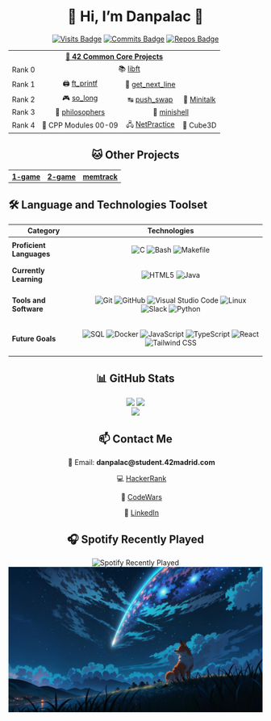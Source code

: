 <!DOCTYPE html>
<html lang="en">

  <h1 class="center"; align="center">🦊 Hi, I’m Danpalac 🦊</h1>
  
  <div class="badges center"; align="center">
    <a href="https://braydoncoyer.dev"><img src="https://badges.pufler.dev/visits/Leined18/Leined18" alt="Visits Badge" /></a>
    <a href="https://braydoncoyer.dev"><img src="https://badges.pufler.dev/commits/monthly/Leined18" alt="Commits Badge" /></a>
    <a href="https://braydoncoyer.dev"><img src="https://badges.pufler.dev/repos/Leined18" alt="Repos Badge" /></a>
  </div>

  
  
  <div align="center">
 <table >
   <tr>
     <th colspan="4"><a href="https://www.42madrid.com/en">🦊 42 Common Core Projects</a></th>
   </tr>
   <tr>
     <td align="center">Rank 0</td>
     <td align="center" colspan="3">📚 <a href="https://github.com/Leined18/Libft">libft</a></td>
   </tr>
   <tr>
     <td align="center">Rank 1</td>
     <td align="center">🖨️ <a href="https://github.com/Leined18/ft_printf">ft_printf</a></td>
     <td align="center">📜 <a href="https://github.com/Leined18/get_next_line">get_next_line</a></td>
   </tr>
   <tr>
     <td align="center">Rank 2</td>
     <td align="center">🎮 <a href="https://github.com/Leined18/so_long">so_long</a></td>
     <td align="center">↹ <a href="https://github.com/Leined18/Push_swap">push_swap</a></td>
     <td align="center">🔗 <a href="https://github.com/Leined18/Minitalk">Minitalk</a></td>
   </tr>
   <tr>
     <td align="center">Rank 3</td>
     <td align="center">🍴 <a href="https://github.com/Leined18/Philosophers">philosophers</a></td>
     <td colspan="2" align="center">🐚 <a href="https://github.com/Leined18/minishell">minishell </a></td>
   </tr>
   <tr>
     <td align="center">Rank 4</td>
     <td align="center">🤖 <a>CPP Modules 00-09</a></td>
     <td align="center">🖧 <a href="https://github.com/Leined18/Netpractice">NetPractice </a></td>
     <td align="center">🔦 <a>Cube3D</a></td>
   </tr>
 </table>
</div>

<div align="center">
 <table class="project-table">
   <tr>
   <div class="section">
    <h2>🐱 Other Projects</h2>
   </div>
   </tr>
      <thead>
        <tr>
          <th><a href="https://github.com/Leined18/1-game" target="_blank">1-game</a></th>
          <th><a href="https://github.com/Leined18/2-game" target="_blank">2-game</a></th>
          <th><a href="https://github.com/Leined18/memtrack" target="_blank">memtrack</a></th>
        </tr>
      </thead>
      <tbody>
      </tbody>
    </table>
  </div>

  ## 🛠️ Language and Technologies Toolset
<div align="center">

| Category                 | Technologies                                                                                              |
|--------------------------|-----------------------------------------------------------------------------------------------------------|
| **Proficient Languages** | <p align="center"> ![C][] ![Bash][] ![Makefile][] </p>                                                    |
| **Currently Learning**   | <p align="center"> ![HTML5][] ![Java][] </p> |
| **Tools and Software**   | <p align="center"> ![Git][] ![GitHub][] ![Visual Studio Code][] ![Linux][] ![Slack][] ![Python][] </p>    |
| **Future Goals**         | <p align="center"> ![SQL][] ![Docker][] ![JavaScript][] ![TypeScript][] ![React][] ![Tailwind CSS] </p>   |

[C]: https://img.shields.io/badge/C%20-%232370ED.svg?style=for-the-badge&logo=c&logoColor=white
[Bash]: https://img.shields.io/badge/Bash%20-%234EAA25.svg?style=for-the-badge&logo=gnu-bash&logoColor=white
[Makefile]: https://img.shields.io/badge/Makefile%20-%230077B5.svg?style=for-the-badge&logo=gnu&logoColor=white

[HTML5]: https://img.shields.io/badge/HTML5%20-%23E34F26.svg?style=for-the-badge&logo=html5&logoColor=white
[Java]: https://img.shields.io/badge/Java%20-%23ED8B00.svg?style=for-the-badge&logo=java&logoColor=white

[Git]: https://img.shields.io/badge/git-%23F05033.svg?style=for-the-badge&logo=git&logoColor=white
[GitHub]: https://img.shields.io/badge/github-%23121011.svg?style=for-the-badge&logo=github&logoColor=white
[Visual Studio Code]: https://img.shields.io/badge/Visual%20Studio%20Code-0078d7.svg?style=for-the-badge&logo=visual-studio-code&logoColor=white
[Linux]: https://img.shields.io/badge/Linux-FCC624?style=for-the-badge&logo=linux&logoColor=black
[Slack]: https://img.shields.io/badge/Slack-4A154B?style=for-the-badge&logo=slack&logoColor=white

[Python]: https://img.shields.io/badge/Python%20-%233776AB.svg?style=for-the-badge&logo=python&logoColor=white
[Java]: https://img.shields.io/badge/Java%20-%23ED8B00.svg?style=for-the-badge&logo=java&logoColor=white
[JavaScript]: https://img.shields.io/badge/JavaScript%20-%23F7DF1E.svg?style=for-the-badge&logo=javascript&logoColor=black
[TypeScript]: https://img.shields.io/badge/TypeScript%20-%23007ACC.svg?style=for-the-badge&logo=typescript&logoColor=white
[SQL]: https://img.shields.io/badge/SQL%20-%234169E1.svg?style=for-the-badge&logo=postgresql&logoColor=white
[React]: https://img.shields.io/badge/React%20-%2361DAFB.svg?style=for-the-badge&logo=react&logoColor=black
[Tailwind CSS]: https://img.shields.io/badge/Tailwind%20CSS%20-%2338B2AC.svg?style=for-the-badge&logo=tailwind-css&logoColor=white
[Docker]: https://img.shields.io/badge/Docker%20-%232496ED.svg?style=for-the-badge&logo=docker&logoColor=white
[Kubernetes]: https://img.shields.io/badge/Kubernetes%20-%23326CE5.svg?style=for-the-badge&logo=kubernetes&logoColor=white

<div align="center">

  <div class="section center"; align="center">
    <h2>📊 GitHub Stats</h2>
    <img src="https://github-readme-stats.vercel.app/api?username=Leined18&theme=tokyonight&show_icons=true&count_private=true" width="45%" />
    <img src="https://github-readme-streak-stats.herokuapp.com/?user=Leined18&theme=tokyonight" width="45%" />
    <br />
    <img src="https://github-readme-stats.vercel.app/api/top-langs/?username=Leined18&theme=tokyonight&layout=compact" width="45%" />
  </div>

  <div class="section">
    <h2>📫 Contact Me</h2>
    <ul class="contact">
      </p>📧 Email: <strong>danpalac@student.42madrid.com</strong></li>
      </p>💻 <a href="https://www.hackerrank.com/profile/erdanielmarciano" target="_blank">HackerRank</a></li>
      </p>🧠 <a href="https://www.codewars.com/users/leined18" target="_blank">CodeWars</a></li>
      </p>💼 <a href="https://www.linkedin.com/in/daniel-palacios-a5a2a4249" target="_blank">LinkedIn</a></li>
    </ul>
  </div>

  <div class="section center">
    <h2>🎧 Spotify Recently Played</h2>
    <img src="https://spotify-recently-played-readme.vercel.app/api?user=k95jc7brx61cgfgqo9bojn6c4" alt="Spotify Recently Played" />
  </div>

  <footer>
    <img src="recourses/fox.jpeg" alt="Fox Image" />
  </footer>

</body>
</html>

